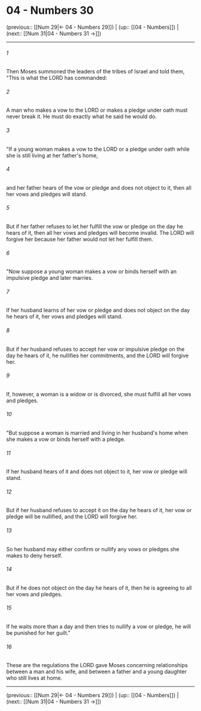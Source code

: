 # 04 - Numbers 30

(previous:: [[Num 29|← 04 - Numbers 29]]) | (up:: [[04 - Numbers]]) | (next:: [[Num 31|04 - Numbers 31 →]])

***


###### 1 
Then Moses summoned the leaders of the tribes of Israel and told them, "This is what the LORD has commanded: 

###### 2 
A man who makes a vow to the LORD or makes a pledge under oath must never break it. He must do exactly what he said he would do. 

###### 3 
"If a young woman makes a vow to the LORD or a pledge under oath while she is still living at her father's home, 

###### 4 
and her father hears of the vow or pledge and does not object to it, then all her vows and pledges will stand. 

###### 5 
But if her father refuses to let her fulfill the vow or pledge on the day he hears of it, then all her vows and pledges will become invalid. The LORD will forgive her because her father would not let her fulfill them. 

###### 6 
"Now suppose a young woman makes a vow or binds herself with an impulsive pledge and later marries. 

###### 7 
If her husband learns of her vow or pledge and does not object on the day he hears of it, her vows and pledges will stand. 

###### 8 
But if her husband refuses to accept her vow or impulsive pledge on the day he hears of it, he nullifies her commitments, and the LORD will forgive her. 

###### 9 
If, however, a woman is a widow or is divorced, she must fulfill all her vows and pledges. 

###### 10 
"But suppose a woman is married and living in her husband's home when she makes a vow or binds herself with a pledge. 

###### 11 
If her husband hears of it and does not object to it, her vow or pledge will stand. 

###### 12 
But if her husband refuses to accept it on the day he hears of it, her vow or pledge will be nullified, and the LORD will forgive her. 

###### 13 
So her husband may either confirm or nullify any vows or pledges she makes to deny herself. 

###### 14 
But if he does not object on the day he hears of it, then he is agreeing to all her vows and pledges. 

###### 15 
If he waits more than a day and then tries to nullify a vow or pledge, he will be punished for her guilt." 

###### 16 
These are the regulations the LORD gave Moses concerning relationships between a man and his wife, and between a father and a young daughter who still lives at home.

***

(previous:: [[Num 29|← 04 - Numbers 29]]) | (up:: [[04 - Numbers]]) | (next:: [[Num 31|04 - Numbers 31 →]])
